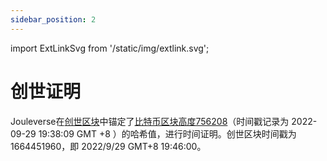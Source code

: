 ```yaml
---
sidebar_position: 2
---
```


import ExtLinkSvg from '/static/img/extlink.svg';

# 创世证明

Jouleverse在[创世区块<ExtLinkSvg />](https://jscan.jnsdao.com)中锚定了[比特币区块高度756208<ExtLinkSvg />](https://blockstream.info/block/0000000000000000000798c7481af9b174ef87d41c6e0fd0dc07d9971fb6513a)（时间戳记录为 2022-09-29 19:38:09 GMT +8 ）的哈希值，进行时间证明。创世区块时间戳为 1664451960，即 2022/9/29 GMT+8 19:46:00。

